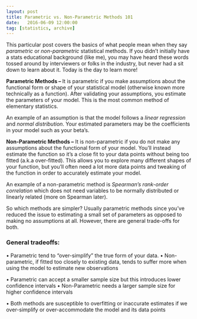 ```yaml
---
layout: post
title: Parametric vs. Non-Parametric Methods 101
date:   2016-06-09 12:00:00
tag: [statistics, archive]
---
```


<p>This particular post covers the basics of what people mean when they say <i>parametric </i> or <i>non-parametric</i> statistical methods. If you didn’t initially have a stats educational background (like me), you may have heard these words tossed around by interviewers or folks in the industry, but never had a sit down to learn about it. Today is the day to learn more! </p>

<p><b>Parametric Methods – </b>It is parametric if you make assumptions about the functional form or shape of your statistical model (otherwise known more technically as a function). After validating your assumptions, you estimate the parameters of your model. This is the most common method of elementary statistics. </p>

<p>An example of an assumption is that the model follows a <i>linear regression</i> and <i>normal distribution</i>. Your estimated parameters may be the coefficients in your model such as your beta’s. </p>

<p><b>Non-Parametric Methods –</b> It is non-parametric if you do not make any assumptions about the functional form of your model. You’ll instead estimate the function so it’s a close fit to your data points without being too fitted (a.k.a over-fitted). This allows you to explore many different shapes of your function, but you’ll often need a lot more data points and tweaking of the function in order to accurately estimate your model. </p>

<p>An example of a non-parametric method is <i>Spearman’s rank-order correlation</i> which does not need variables to be normally distributed or linearly related (more on Spearman later). </p>

<p>So which methods are simpler? Usually parametric methods since you’ve reduced the issue to estimating a small set of parameters as opposed to making no assumptions at all. However, there are general trade-offs for both.</p>

<h3>General tradeoffs:</h3>
•	Parametric tend to “over-simplify” the true form of your data.
•	Non-parametric, if fitted too closely to existing data, tends to suffer more when using the model to estimate new observations

•	Parametric can accept a smaller sample size but this introduces lower confidence intervals
•	Non-Parametric needs a larger sample size for higher confidence intervals

•	Both methods are susceptible to overfitting or inaccurate estimates if we over-simplify or over-accommodate the model and its data points
